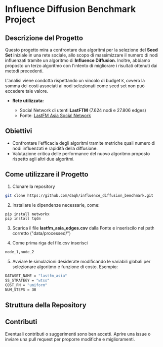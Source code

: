 # Influence Diffusion Benchmark Project

## Descrizione del Progetto

Questo progetto mira a confrontare due algoritmi per la selezione del **Seed Set** iniziale in una rete sociale, allo scopo di massimizzare il numero di nodi influenzati tramite un algoritmo di **Influence Diffusion**. Inoltre, abbiamo proposto un terzo algoritmo con l'intento di migliorare i risultati ottenuti dai metodi precedenti.

L'analisi viene condotta rispettando un vincolo di budget `K`, ovvero la somma dei costi associati ai nodi selezionati come seed set non può eccedere tale valore.

* **Rete utilizzata:**

  * Social Network di utenti **LastFTM** (7.624 nodi e 27.806 edges)
  * Fonte: [LastFM Asia Social Network](https://snap.stanford.edu/data/feather-lastfm-social.html)

## Obiettivi

* Confrontare l'efficacia degli algoritmi tramite metriche quali numero di nodi influenzati e rapidità della diffusione.
* Valutazione critica delle performance del nuovo algoritmo proposto rispetto agli altri due algoritmi.

## Come utilizzare il Progetto

1. Clonare la repository

```bash
git clone https://github.com/daqh/influence_diffusion_benchmark.git
```

2. Installare le dipendenze necessarie, come:
 ```bash
pip install networkx
pip install tqdm
```

3. Scarica il file **lastfm_asia_edges.csv** dalla Fonte e inseriscilo nel path corretto ("data/processed/")

4. Come prima riga del file.csv inserisci
```bash
node_1,node_2
```

5. Avviare le simulazioni desiderate modificando le variabili globali per selezionare algoritmo e funzione di costo. Esempio:
```bash
DATASET_NAME = "lastfm_asia"
SS_STRATEGY = "wtss"
COST_FN = "uniform"
NUM_STEPS = 30
```


## Struttura della Repository


## Contributi

Eventuali contributi o suggerimenti sono ben accetti. Aprire una issue o inviare una pull request per proporre modifiche e miglioramenti.
